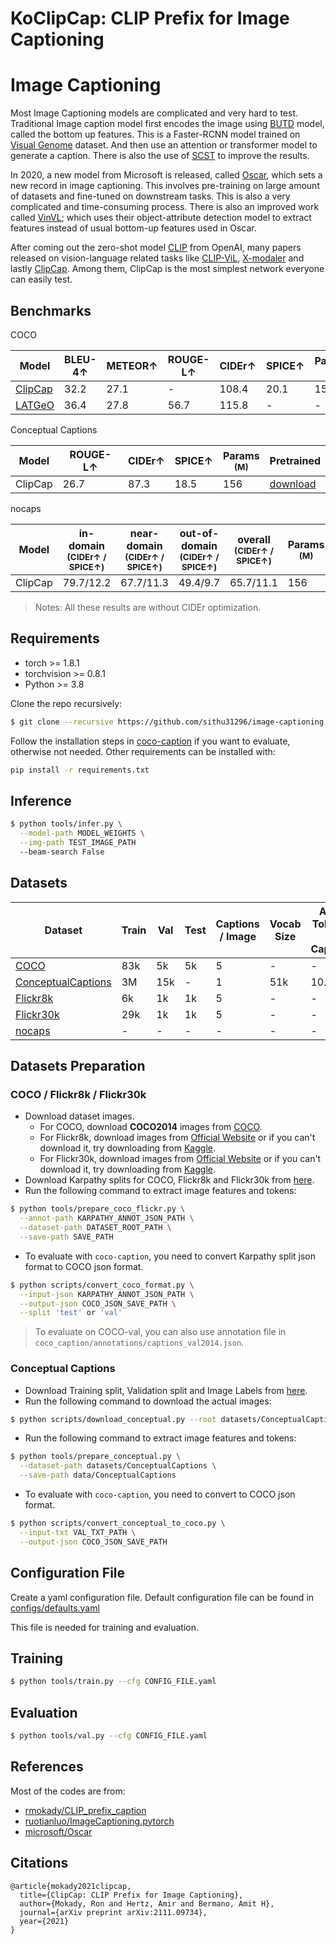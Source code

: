 # KoClipCap: CLIP Prefix for Image Captioning

# Image Captioning 

Most Image Captioning models are complicated and very hard to test. Traditional Image caption model first encodes the image using [BUTD](https://arxiv.org/abs/1707.07998) model, called the bottom up features. This is a Faster-RCNN model trained on [Visual Genome](https://visualgenome.org/) dataset. And then use an attention or transformer model to generate a caption. There is also the use of [SCST](https://arxiv.org/abs/1612.00563) to improve the results.

In 2020, a new model from Microsoft is released, called [Oscar](https://github.com/microsoft/Oscar), which sets a new record in image captioning. This involves pre-training on large amount of datasets and fine-tuned on downstream tasks. This is also a very complicated and time-consuming process. There is also an improved work called [VinVL](https://arxiv.org/abs/2101.00529); which uses their object-attribute detection model to extract features instead of usual bottom-up features used in Oscar.

After coming out the zero-shot model [CLIP](https://arxiv.org/abs/2103.00020) from OpenAI, many papers released on vision-language related tasks like [CLIP-ViL](https://arxiv.org/abs/2107.06383), [X-modaler](https://arxiv.org/abs/2103.17249) and lastly [ClipCap](https://arxiv.org/abs/2111.09734). Among them, ClipCap is the most simplest network everyone can easily test.

## Benchmarks

COCO

Model | BLEU-4↑ | METEOR↑ | ROUGE-L↑ | CIDEr↑ | SPICE↑ | Params <br><sup>(M) | Pretrained
--- | --- | --- | --- | --- | --- | --- | --- 
[ClipCap](https://arxiv.org/abs/2111.09734) | 32.2 | 27.1 | - | 108.4 | 20.1 | 156 | [download](https://drive.google.com/file/d/1IdaBtMSvtyzF0ByVaBHtvM0JYSXRExRX/view?usp=sharing)
[LATGeO](https://arxiv.org/abs/2109.07799) | 36.4 | 27.8 | 56.7 | 115.8 | - | -

Conceptual Captions

Model | ROUGE-L↑ | CIDEr↑ | SPICE↑ | Params <br><sup>(M) | Pretrained
--- | --- | --- | --- | --- | ---
ClipCap | 26.7 | 87.3 | 18.5 | 156 | [download](https://drive.google.com/file/d/14pXWwB4Zm82rsDdvbGguLfx9F8aM7ovT/view?usp=sharing)

nocaps

Model | in-domain <br><sup>(CIDEr↑ / SPICE↑) | near-domain <br><sup>(CIDEr↑ / SPICE↑) | out-of-domain <br><sup>(CIDEr↑ / SPICE↑) | overall <br><sup>(CIDEr↑ / SPICE↑) | Params <br><sup>(M)
--- | --- | --- | --- | --- | ---
ClipCap | 79.7/12.2 | 67.7/11.3 | 49.4/9.7 | 65.7/11.1 | 156

> Notes: All these results are without CIDEr optimization.

## Requirements

* torch >= 1.8.1
* torchvision >= 0.8.1
* Python >= 3.8

Clone the repo recursively:

```bash
$ git clone --recursive https://github.com/sithu31296/image-captioning.git
```

Follow the installation steps in [coco-caption](https://github.com/sithu31296/coco-caption) if you want to evaluate, otherwise not needed.
Other requirements can be installed with:

```bash
pip install -r requirements.txt
```


## Inference

```bash
$ python tools/infer.py \
  --model-path MODEL_WEIGHTS \
  --img-path TEST_IMAGE_PATH
  --beam-search False
```


## Datasets

Dataset | Train | Val | Test | Captions / Image | Vocab Size | Avg. Tokens / Caption
--- | --- | --- | --- | --- | --- | ---
[COCO](https://cocodataset.org/#home) | 83k | 5k | 5k | 5 | - | -
[ConceptualCaptions](https://ai.google.com/research/ConceptualCaptions) | 3M | 15k | - | 1 | 51k | 10.3
[Flickr8k](https://forms.illinois.edu/sec/1713398) | 6k | 1k | 1k | 5 | - | -
[Flickr30k](http://shannon.cs.illinois.edu/DenotationGraph/) | 29k | 1k | 1k | 5 | - | -
[nocaps](https://nocaps.org/) | - | - | - | - | - | -

## Datasets Preparation

### COCO / Flickr8k / Flickr30k

* Download dataset images.
  * For COCO, download **COCO2014** images from [COCO](https://cocodataset.org/#download).
  * For Flickr8k, download images from [Official Website](https://forms.illinois.edu/sec/1713398) or if you can't download it, try downloading from [Kaggle](https://www.kaggle.com/adityajn105/flickr8k).
  * For Flickr30k, download images from [Official Website](http://shannon.cs.illinois.edu/DenotationGraph/) or if you can't download it, try downloading from [Kaggle](https://www.kaggle.com/hsankesara/flickr-image-dataset).
* Download Karpathy splits for COCO, Flickr8k and Flickr30k from [here](http://cs.stanford.edu/people/karpathy/deepimagesent/caption_datasets.zip).
* Run the following command to extract image features and tokens:

```bash
$ python tools/prepare_coco_flickr.py \
  --annot-path KARPATHY_ANNOT_JSON_PATH \
  --dataset-path DATASET_ROOT_PATH \
  --save-path SAVE_PATH
```

* To evaluate with `coco-caption`, you need to convert Karpathy split json format to COCO json format.

```bash
$ python scripts/convert_coco_format.py \
  --input-json KARPATHY_ANNOT_JSON_PATH \
  --output-json COCO_JSON_SAVE_PATH \
  --split 'test' or 'val'
```

> To evaluate on COCO-val, you can also use annotation file in `coco_caption/annotations/captions_val2014.json`.

### Conceptual Captions

* Download Training split, Validation split and Image Labels from [here](https://ai.google.com/research/ConceptualCaptions/download).
* Run the following command to download the actual images:

```bash
$ python scripts/download_conceptual.py --root datasets/ConceptualCaptions
```

* Run the following command to extract image features and tokens:

```bash
$ python tools/prepare_conceptual.py \
  --dataset-path datasets/ConceptualCaptions \
  --save-path data/ConceptualCaptions
```

* To evaluate with `coco-caption`, you need to convert to COCO json format.

```bash
$ python scripts/convert_conceptual_to_coco.py \
  --input-txt VAL_TXT_PATH \
  --output-json COCO_JSON_SAVE_PATH
```

## Configuration File

Create a yaml configuration file. Default configuration file can be found in [configs/defaults.yaml](configs/defaults.yaml)

This file is needed for training and evaluation.

## Training

```bash
$ python tools/train.py --cfg CONFIG_FILE.yaml
```

## Evaluation

```bash
$ python tools/val.py --cfg CONFIG_FILE.yaml
```

## References

Most of the codes are from:

* [rmokady/CLIP_prefix_caption](https://github.com/rmokady/CLIP_prefix_caption)
* [ruotianluo/ImageCaptioning.pytorch](https://github.com/ruotianluo/ImageCaptioning.pytorch)
* [microsoft/Oscar](https://github.com/microsoft/Oscar)

## Citations

```
@article{mokady2021clipcap,
  title={ClipCap: CLIP Prefix for Image Captioning},
  author={Mokady, Ron and Hertz, Amir and Bermano, Amit H},
  journal={arXiv preprint arXiv:2111.09734},
  year={2021}
}
